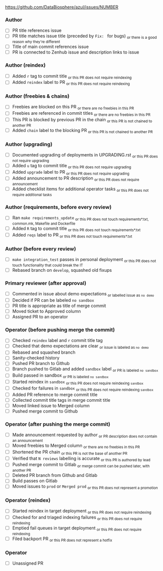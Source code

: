 https://github.com/DataBiosphere/azul/issues/NUMBER

### Author

- [ ] PR title references issue
- [ ] PR title matches issue title (preceded by `Fix: ` for bugs)   <sub>or there is a good reason why they're different</sub>
- [ ] Title of main commit references issue
- [ ] PR is connected to Zenhub issue and description links to issue

### Author (reindex)

- [ ] Added `r` tag to commit title                         <sub>or this PR does not require reindexing</sub>
- [ ] Added `reindex` label to PR                           <sub>or this PR does not require reindexing</sub>

### Author (freebies & chains)

- [ ] Freebies are blocked on this PR                       <sub>or there are no freebies in this PR</sub>
- [ ] Freebies are referenced in commit titles              <sub>or there are no freebies in this PR</sub>
- [ ] This PR is blocked by previous PR in the chain        <sub>or this PR is not chained to another PR</sub>
- [ ] Added `chain` label to the blocking PR                <sub>or this PR is not chained to another PR</sub>

### Author (upgrading)

- [ ] Documented upgrading of deployments in UPGRADING.rst  <sub>or this PR does not require upgrading</sub>
- [ ] Added `u` tag to commit title                         <sub>or this PR does not require upgrading</sub>
- [ ] Added `upgrade` label to PR                           <sub>or this PR does not require upgrading</sub>
- [ ] Added announcement to PR description                  <sub>or this PR does not require announcement</sub>
- [ ] Added checklist items for additional operator tasks   <sub>or this PR does not require additional tasks</sub>

### Author (requirements, before every review)

- [ ] Ran `make requirements_update`                        <sub>or this PR does not touch requirements*.txt, common.mk, Makefile and Dockerfile</sub>
- [ ] Added `R` tag to commit title                         <sub>or this PR does not touch requirements*.txt</sub>
- [ ] Added `reqs` label to PR                              <sub>or this PR does not touch requirements*.txt</sub>

### Author (before every review)

- [ ] `make integration_test` passes in personal deployment <sub>or this PR does not touch functionality that could break the IT</sub>
- [ ] Rebased branch on `develop`, squashed old fixups

### Primary reviewer (after approval)

- [ ] Commented in issue about demo expectations            <sub>or labelled issue as `no demo`</sub>
- [ ] Decided if PR can be labeled `no sandbox`
- [ ] PR title is appropriate as title of merge commit
- [ ] Moved ticket to Approved column
- [ ] Assigned PR to an operator

### Operator (before pushing merge the commit)

- [ ] Checked `reindex` label and `r` commit title tag
- [ ] Checked that demo expectations are clear              <sub>or issue is labeled as `no demo`</sub>
- [ ] Rebased and squashed branch
- [ ] Sanity-checked history
- [ ] Pushed PR branch to Github
- [ ] Branch pushed to Gitlab and added `sandbox` label     <sub>or PR is labeled `no sandbox`</sub>
- [ ] Build passed in sandbox                               <sub>or PR is labeled `no sandbox`</sub>
- [ ] Started reindex in `sandbox`                          <sub>or this PR does not require reindexing `sandbox`</sub>
- [ ] Checked for failures in `sandbox`                     <sub>or this PR does not require reindexing `sandbox`</sub>
- [ ] Added PR reference to merge commit title
- [ ] Collected commit title tags in merge commit title
- [ ] Moved linked issue to Merged column
- [ ] Pushed merge commit to Github

### Operator (after pushing the merge commit)

- [ ] Made announcement requested by author                 <sub>or PR description does not contain an announcement</sub>
- [ ] Moved freebies to Merged column                       <sub>or there are no freebies in this PR</sub> 
- [ ] Shortened the PR chain                                <sub>or this PR is not the base of another PR</sub>
- [ ] Verified that `N reviews` labelling is accurate       <sub>or this PR is authored by lead</sub>
- [ ] Pushed merge commit to Gitlab                         <sub>or merge commit can be pushed later, with another PR</sub>
- [ ] Deleted PR branch from Github and Gitlab
- [ ] Build passes on Gitlab
- [ ] Moved issues to `prod` or `Merged prod`               <sub>or this PR does not represent a promotion</sub>

### Operator (reindex) 

- [ ] Started reindex in target deployment                  <sub>or this PR does not require reindexing</sub>
- [ ] Checked for and triaged indexing failures             <sub>or this PR does not require reindexing</sub>
- [ ] Emptied fail queues in target deployment              <sub>or this PR does not require reindexing</sub>
- [ ] Filed backport PR                                     <sub>or this PR does not represent a hotfix</sub>

### Operator

- [ ] Unassigned PR
